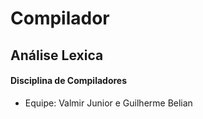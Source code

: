 # Compilador #

## Análise Lexica ##

#### Disciplina de Compiladores ####
- Equipe: Valmir Junior e Guilherme Belian
